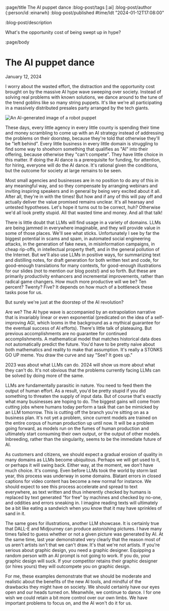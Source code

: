 :page/title The AI puppet dance
:blog-post/tags [:ai]
:blog-post/author {:person/id :einarwh}
:blog-post/published #time/ldt "2024-01-12T17:08:00"

:blog-post/description

What's the opportunity cost of being swept up in hype?

:page/body

# The AI puppet dance

<p class="blog-post-date">January 12, 2024</p>

I worry about the wasted effort, the distraction and the opportunity cost brought on by the massive AI hype wave sweeping over society. Instead of solving real problems with known solutions, we dance around to the tune of the trend goblins like so many string puppets. It's like we're all participating in a massively distributed presales party arranged by the tech giants.

![An AI-generated image of a robot puppet](/images/robot-puppet-500x500.jpg)

These days, every little agency in every little county is spending their time and money scrambling to come up with an AI strategy instead of addressing the problems on their doorstep, because they're told that otherwise they'll be "left behind". Every little business in every little domain is struggling to find some way to shoehorn something that qualifies as "AI" into their offering, because otherwise they "can't compete". They have little choice in this matter. If doing the AI dance is a prerequisite for funding, for attention, for hiring, everyone will do the AI dance. It's rational given the conditions, but the outcome for society at large remains to be seen.

Most small agencies and businesses are in no position to do any of this in any meaningful way, and so they compensate by arranging webinars and inviting inspiring speakers and in general by being very excited about it all. After all, they're in with the times! But how and if any of this will pay off and actually deliver the value promised remains unclear. It's all hearsay and untested hypotheses. Let's hope it turns out to be correct, huh? Otherwise we'd all look pretty stupid. All that wasted time and money. And all that talk!

There is little doubt that LLMs will find usage in a variety of domains. LLMs are being jammed in everywhere imaginable, and they will provide value in some of those places. We'll see what sticks. Unfortunately I see by far the biggest potential in scams and spam, in automated social engineering attacks, in the generation of fake news, in misinformation campaigns, in cheap rip-offs, in intellectual property theft, and in the general pollution of the Internet. But we'll also use LLMs in positive ways, for summarizing text and distilling notes, for draft generation for both written text and code, for good-enough translations for many contexts, for good-enough illustrations for our slides (not to mention our blog posts!) and so forth. But these are primarily productivity enhancers and incremental improvements, rather than radical game changers. How much more productive will we be? Ten percent? Twenty? Five? It depends on how much of a bottleneck these tasks pose for us.

But surely we're just at the doorstep of the AI revolution?

Are we? The AI hype wave is accompanied by an extrapolation narrative that is invariably linear or even exponential (predicated on the idea of a self-improving AGI, which looms in the background as a mythical guarantee for the eventual success of AI efforts). There's little talk of plateauing. But previous accomplishments are no guarantee for continued accomplishments. A mathematical model that matches historical data does not automatically predict the future. You'd have to be pretty naive about both mathematics and reality to make that assumption. It's really a STONKS GO UP meme. You draw the curve and say "See? It goes up."

2023 was about what LLMs can do. 2024 will show us more about what they can't do. It's not obvious that the problems currently facing LLMs can be solved by doing more of the same.

LLMs are fundamentally parasitic in nature. You need to feed them the output of human effort. As a result, you'd be pretty stupid if you did something to threaten the supply of input data. But of course that's exactly what many businesses are hoping to do. The biggest gains will come from cutting jobs where humans today perform a task that can be mimicked by an LLM tomorrow. This is cutting off the branch you're sitting on as a business plan. It's not yet a problem, since current models are trained on the entire corpus of human production up until now. It will be a problem going forward, as models run on the fumes of human production and ultimately start consuming their own output, or the output of other models. Inbreeding, rather than the singularity, seems to be the immediate future of AI.

As customers and citizens, we should expect a gradual erosion of quality in many domains as LLMs become ubiquitous. Perhaps we will get used to it, or perhaps it will swing back. Either way, at the moment, we don't have much choice. It's coming. Even before LLMs took the world by storm last year, this process was underway in some domains. Blatant errors in closed captions for video content has become a new normal for instance. We should expect to see this process accelerate and spread to text everywhere, as text written and thus inherently checked by humans is replaced by text generated "for free" by machines and checked by no-one, and oddities and errors sneaking in. I imagine reading texts will ultimately be a bit like eating a sandwich when you know that it may have sprinkles of sand in it.

The same goes for illustrations, another LLM showcase. It is certainly true that DALL-E and Midjourney can produce astonishing pictures. I have many times failed to guess whether or not a given picture was generated by AI. At the same time, last year demonstrated very clearly that the reason most of us aren't artists isn't that we can't draw. It's that we're not artists. If you're serious about graphic design, you need a graphic designer. Equipping a random person with an AI prompt is not going to work. If you do, your graphic design will suck. If your competitor retains their graphic designer (or hires yours) they will outcompete you on graphic design.

For me, these examples demonstrate that we should be moderate and realistic about the benefits of the new AI tools, and mindful of the drawbacks they might have on society. We should certainly have our eyes open and our heads turned on. Meanwhile, we continue to dance. I for one wish we could retain a bit more control over our own limbs. We have important problems to focus on, and the AI won't do it for us.
